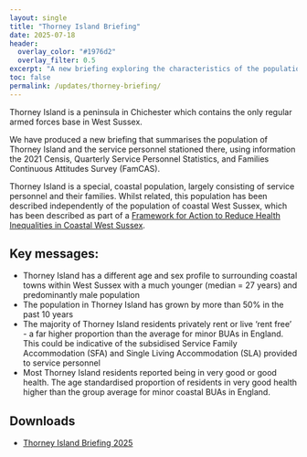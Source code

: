 ```yaml
---
layout: single
title: "Thorney Island Briefing"
date: 2025-07-18
header: 
  overlay_color: "#1976d2"
  overlay_filter: 0.5
excerpt: "A new briefing exploring the characteristics of the population of Thorney Island"
toc: false
permalink: /updates/thorney-briefing/
---
```

Thorney Island is a peninsula in Chichester which contains the only regular armed forces base in West Sussex. 

We have produced a new briefing that summarises the population of Thorney Island and the service personnel stationed there, using information the 2021 Censis, Quarterly Service Personnel Statistics, and Families Continuous Attitudes Survey (FamCAS).

Thorney Island is a special, coastal population, largely consisting of service personnel and their families. Whilst related, this population has been described independently of the population of coastal West Sussex, which has been described as part of a [Framework for Action to Reduce Health Inequalities in Coastal West Sussex](/reports/subject-specific-needs-assessments/coastal-health-inequalities/).

## Key messages: 

+ Thorney Island has a different age and sex profile to surrounding coastal towns within West Sussex with a much younger (median = 27 years) and predominantly male population
+ The population in Thorney Island has grown by more than 50% in the past 10 years
+ The majority of Thorney Island residents privately rent or live ‘rent free’ - a far higher proportion than the average for minor BUAs in England. This could be indicative of the subsidised Service Family Accommodation (SFA) and Single Living Accommodation (SLA) provided to service personnel
+ Most Thorney Island residents reported being in very good or good health. The age standardised proportion of residents in very good health higher than the group average for minor coastal BUAs in England. 

## Downloads

+ [Thorney Island Briefing 2025](/assets/pdf/coastal_briefings/2025_05_Thorney_Island_Briefing_V3.pdf)
